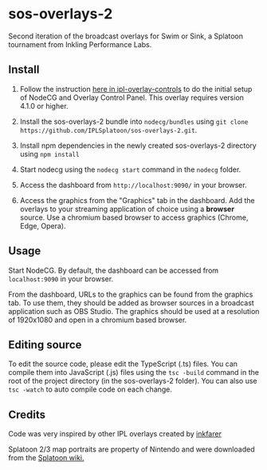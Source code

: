 # sos-overlays-2

Second iteration of the broadcast overlays for Swim or Sink, a Splatoon tournament from Inkling Performance Labs.

## Install

1. Follow the instruction [here in ipl-overlay-controls](https://github.com/inkfarer/ipl-overlay-controls) to do
   the initial setup of NodeCG and Overlay Control Panel. This overlay requires version 4.1.0 or higher.

2. Install the sos-overlays-2 bundle into `nodecg/bundles` using `git clone https://github.com/IPLSplatoon/sos-overlays-2.git`.

3. Install npm dependencies in the newly created sos-overlays-2 directory using `npm install`

3. Start nodecg using the `nodecg start` command in the `nodecg` folder.

4. Access the dashboard from `http://localhost:9090/` in your browser.

5. Access the graphics from the "Graphics" tab in the dashboard. Add the overlays to your streaming application of
   choice using a **browser** source. Use a chromium based browser to access graphics (Chrome, Edge, Opera).
   
## Usage

Start NodeCG. By default, the dashboard can be accessed from `localhost:9090` in your browser.

From the dashboard, URLs to the graphics can be found from the graphics tab. To use them, they should be added as
browser sources in a broadcast application such as OBS Studio. The graphics should be used at a resolution of
1920x1080 and open in a chromium based browser.

## Editing source

To edit the source code, please edit the TypeScript (.ts) files. You can compile them into JavaScript (.js) files using the `tsc -build` command in the root of the project directory (in the sos-overlays-2 folder). You can also use `tsc -watch` to auto compile code on each change.

## Credits

Code was very inspired by other IPL overlays created by [inkfarer](https://github.com/inkfarer)

Splatoon 2/3 map portraits are property of Nintendo and were downloaded from
the [Splatoon wiki.](https://splatoonwiki.org/)
